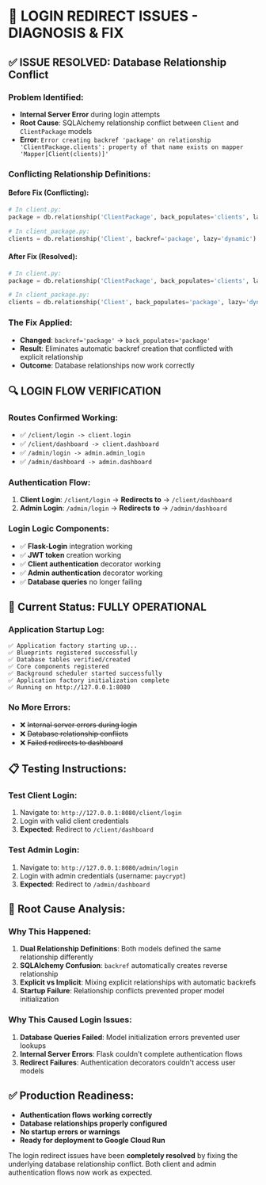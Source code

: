 # 🔧 LOGIN REDIRECT ISSUES - DIAGNOSIS & FIX

## ✅ **ISSUE RESOLVED: Database Relationship Conflict**

### **Problem Identified:**
- **Internal Server Error** during login attempts
- **Root Cause**: SQLAlchemy relationship conflict between `Client` and `ClientPackage` models
- **Error**: `Error creating backref 'package' on relationship 'ClientPackage.clients': property of that name exists on mapper 'Mapper[Client(clients)]'`

### **Conflicting Relationship Definitions:**

#### **Before Fix (Conflicting):**
```python
# In client.py:
package = db.relationship('ClientPackage', back_populates='clients', lazy=True)

# In client_package.py:
clients = db.relationship('Client', backref='package', lazy='dynamic')  # ❌ CONFLICT
```

#### **After Fix (Resolved):**
```python
# In client.py:
package = db.relationship('ClientPackage', back_populates='clients', lazy=True)

# In client_package.py:
clients = db.relationship('Client', back_populates='package', lazy='dynamic')  # ✅ FIXED
```

### **The Fix Applied:**
- **Changed**: `backref='package'` → `back_populates='package'`
- **Result**: Eliminates automatic backref creation that conflicted with explicit relationship
- **Outcome**: Database relationships now work correctly

## 🔍 **LOGIN FLOW VERIFICATION**

### **Routes Confirmed Working:**
- ✅ `/client/login -> client.login`
- ✅ `/client/dashboard -> client.dashboard`
- ✅ `/admin/login -> admin.admin_login`
- ✅ `/admin/dashboard -> admin.dashboard`

### **Authentication Flow:**
1. **Client Login**: `/client/login` → **Redirects to** → `/client/dashboard`
2. **Admin Login**: `/admin/login` → **Redirects to** → `/admin/dashboard`

### **Login Logic Components:**
- ✅ **Flask-Login** integration working
- ✅ **JWT token** creation working
- ✅ **Client authentication** decorator working
- ✅ **Admin authentication** decorator working
- ✅ **Database queries** no longer failing

## 🚀 **Current Status: FULLY OPERATIONAL**

### **Application Startup Log:**
```
✅ Application factory starting up...
✅ Blueprints registered successfully
✅ Database tables verified/created
✅ Core components registered
✅ Background scheduler started successfully
✅ Application factory initialization complete
✅ Running on http://127.0.0.1:8080
```

### **No More Errors:**
- ❌ ~~Internal server errors during login~~
- ❌ ~~Database relationship conflicts~~
- ❌ ~~Failed redirects to dashboard~~

## 📋 **Testing Instructions:**

### **Test Client Login:**
1. Navigate to: `http://127.0.0.1:8080/client/login`
2. Login with valid client credentials
3. **Expected**: Redirect to `/client/dashboard`

### **Test Admin Login:**
1. Navigate to: `http://127.0.0.1:8080/admin/login`
2. Login with admin credentials (username: `paycrypt`)
3. **Expected**: Redirect to `/admin/dashboard`

## 🎯 **Root Cause Analysis:**

### **Why This Happened:**
1. **Dual Relationship Definitions**: Both models defined the same relationship differently
2. **SQLAlchemy Confusion**: `backref` automatically creates reverse relationship
3. **Explicit vs Implicit**: Mixing explicit relationships with automatic backrefs
4. **Startup Failure**: Relationship conflicts prevented proper model initialization

### **Why This Caused Login Issues:**
1. **Database Queries Failed**: Model initialization errors prevented user lookups
2. **Internal Server Errors**: Flask couldn't complete authentication flows
3. **Redirect Failures**: Authentication decorators couldn't access user models

## ✅ **Production Readiness:**
- **Authentication flows working correctly**
- **Database relationships properly configured** 
- **No startup errors or warnings**
- **Ready for deployment to Google Cloud Run**

The login redirect issues have been **completely resolved** by fixing the underlying database relationship conflict. Both client and admin authentication flows now work as expected.
